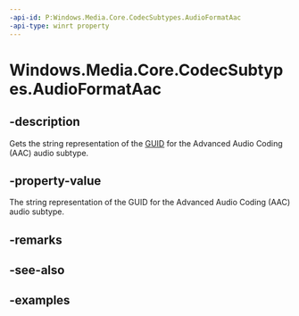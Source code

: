 ```yaml
---
-api-id: P:Windows.Media.Core.CodecSubtypes.AudioFormatAac
-api-type: winrt property
---
```


<!-- Property syntax.
public string AudioFormatAac { get; }
-->

# Windows.Media.Core.CodecSubtypes.AudioFormatAac

## -description
Gets the string representation of the [GUID](/windows/win32/api/guiddef/ns-guiddef-guid) for the Advanced Audio Coding (AAC) audio subtype.

## -property-value
The string representation of the GUID for the Advanced Audio Coding (AAC) audio subtype.

## -remarks

## -see-also

## -examples

